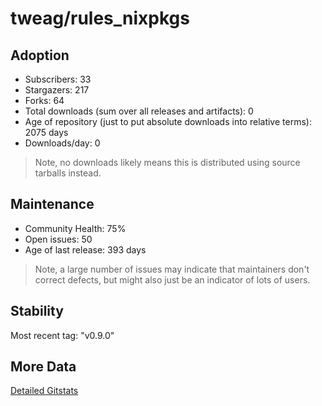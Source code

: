 # tweag/rules_nixpkgs

## Adoption

- Subscribers: 33
- Stargazers: 217
- Forks: 64
- Total downloads (sum over all releases and artifacts): 0
- Age of repository (just to put absolute downloads into relative terms): 2075 days
- Downloads/day: 0

> Note, no downloads likely means this is distributed using source tarballs instead.

## Maintenance

- Community Health: 75%
- Open issues: 50
- Age of last release: 393 days

> Note, a large number of issues may indicate that maintainers don't correct defects, but might also
> just be an indicator of lots of users.

## Stability

Most recent tag: "v0.9.0"

## More Data

[Detailed Gitstats](/bazel-catalog/gitstats/tweag/rules_nixpkgs)

